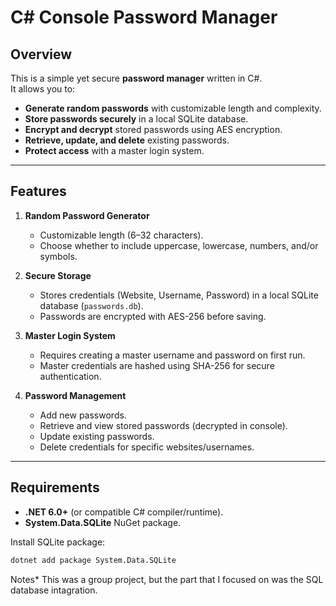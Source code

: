 # C# Console Password Manager

## Overview
This is a simple yet secure **password manager** written in C#.  
It allows you to:
- **Generate random passwords** with customizable length and complexity.
- **Store passwords securely** in a local SQLite database.
- **Encrypt and decrypt** stored passwords using AES encryption.
- **Retrieve, update, and delete** existing passwords.
- **Protect access** with a master login system.

---

## Features
1. **Random Password Generator**
   - Customizable length (6–32 characters).
   - Choose whether to include uppercase, lowercase, numbers, and/or symbols.

2. **Secure Storage**
   - Stores credentials (Website, Username, Password) in a local SQLite database (`passwords.db`).
   - Passwords are encrypted with AES-256 before saving.

3. **Master Login System**
   - Requires creating a master username and password on first run.
   - Master credentials are hashed using SHA-256 for secure authentication.

4. **Password Management**
   - Add new passwords.
   - Retrieve and view stored passwords (decrypted in console).
   - Update existing passwords.
   - Delete credentials for specific websites/usernames.

---

## Requirements
- **.NET 6.0+** (or compatible C# compiler/runtime).
- **System.Data.SQLite** NuGet package.

Install SQLite package:
```bash
dotnet add package System.Data.SQLite
```
Notes*
This was a group project, but the part that I focused on was the SQL database intagration.
